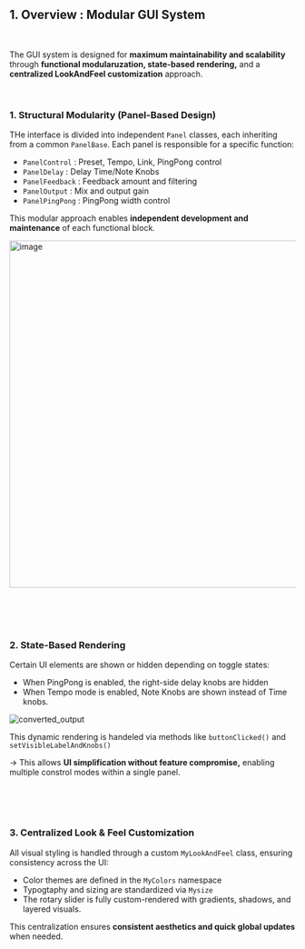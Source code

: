 ##  1. Overview : Modular GUI System

<br>

The GUI system is designed for **maximum maintainability and scalability** through **functional
modularuzation, state-based rendering,** and a **centralized LookAndFeel customization** approach.

<br>

###  1. Structural Modularity (Panel-Based Design)

THe interface is divided into independent ```Panel``` classes, each inheriting from a common ```PanelBase```.
Each panel is responsible for a specific function:

- ```PanelControl``` : Preset, Tempo, Link, PingPong control
- ```PanelDelay``` : Delay Time/Note Knobs
- ```PanelFeedback``` : Feedback amount and filtering
- ```PanelOutput``` : Mix and output gain
- ```PanelPingPong``` : PingPong width control

This modular approach enables **independent development and maintenance** of each functional block.

<img width="611" alt="image" src="https://github.com/user-attachments/assets/b239e1b2-152d-4381-a18d-7ca1020f5956" />

<br>
<br>
<br>
<br>
<br>



###  2. State-Based Rendering

Certain UI elements are shown or hidden depending on toggle states:

- When PingPong is enabled, the right-side delay knobs are hidden
- When Tempo mode is enabled, Note Knobs are shown instead of Time knobs.

![converted_output](https://github.com/user-attachments/assets/0994fc69-e5bf-4342-a118-d9cfc3051a3d)

This dynamic rendering is handeled via methods like ```buttonClicked()``` and ```setVisibleLabelAndKnobs()```

-> This allows **UI simplification without feature compromise,** enabling multiple constrol modes within a single panel.

<br>
<br>
<br>

###  3. Centralized Look & Feel Customization

All visual styling is handled through a custom ```MyLookAndFeel``` class, ensuring 
consistency across the UI:

- Color themes are defined in the ```MyColors``` namespace
- Typogtaphy and sizing are standardized via ```Mysize```
- The rotary slider is fully custom-rendered with gradients, shadows, and layered visuals.

This centralization ensures **consistent aesthetics and quick global updates** when needed.
